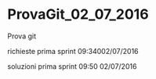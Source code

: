 # ProvaGit_02_07_2016
Prova git

richieste prima sprint 09:34002/07/2016 

soluzioni prima sprint 09:50 02/07/2016
